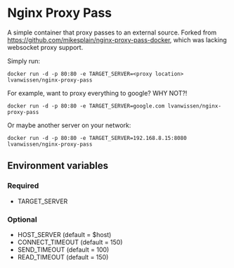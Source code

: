 # Nginx Proxy Pass

A simple container that proxy passes to an external source. Forked from https://github.com/mikesplain/nginx-proxy-pass-docker, which was lacking websocket proxy support. 

Simply run:

```
docker run -d -p 80:80 -e TARGET_SERVER=<proxy location> lvanwissen/nginx-proxy-pass
```

For example, want to proxy everything to google? WHY NOT?!

```
docker run -d -p 80:80 -e TARGET_SERVER=google.com lvanwissen/nginx-proxy-pass
```

Or maybe another server on your network:

```
docker run -d -p 80:80 -e TARGET_SERVER=192.168.8.15:8080 lvanwissen/nginx-proxy-pass
```

## Environment variables

### Required

* TARGET_SERVER

### Optional

* HOST_SERVER (default = $host)
* CONNECT_TIMEOUT (default = 150)
* SEND_TIMEOUT (default = 100)
* READ_TIMEOUT (default = 150)